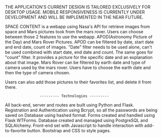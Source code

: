 THE APPLICATION'S CURRENT DESIGN IS TAILORED EXCLUSIVELY FOR DESKTOP USAGE. MOBILE RESPONSIVENESS IS CURRENTLY UNDER DEVELOPMENT AND WILL BE IMPLEMENTED IN THE NEAR FUTURE.

SPACE CONTENT is a webapp using Nasa's API for retrieve images from space and Mars pictures took from the mars rover.
Users can choose between those 2 features to use the webapp. APOD(Astronomy Picture of the Day) and Mars Rover Pictures.
APOD can be filtered by date, start date and end date, count of images. "Date" filter needs to be used alone, can't be used combined with start date, end date and count. The same goes for "count" filter. 
It provides a picture for the specific date and an explanation about that image.
Mars Rover can be filtered by earth date and type of camera used by the mars rover. Users have to choose the earth date and then the type of camera chosen.

Users can also add those pictures to their favorites list, and delete it from there.



                    --------- Technologies ---------

All back-end, server and routes are built using Python and Flask. 
Registration and Authentication using Bcrypt, so all the passwords are being saved on Database using hashed format. 
Forms created and handled using Flask WTForms.
Database created and managed using PostgreSQL and SQLAlchemy.
Front-end set with Javascript to handle interaction with add-to-favorite button.
Bootstrap and CSS to style pages.

